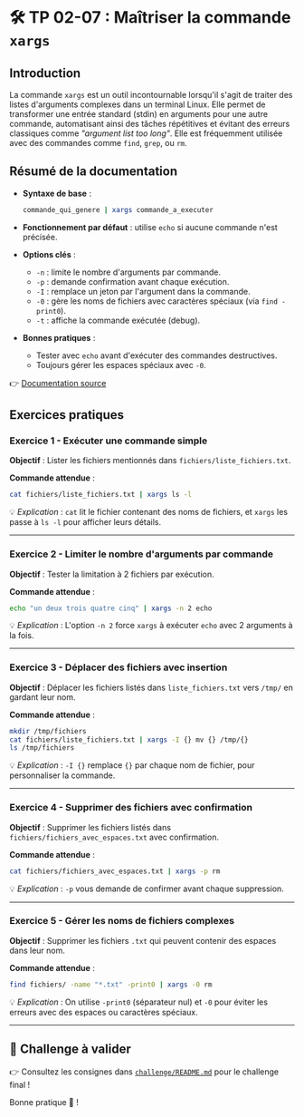 # 🛠️ TP 02-07 : Maîtriser la commande `xargs`

## Introduction

La commande `xargs` est un outil incontournable lorsqu'il s'agit de traiter des
listes d'arguments complexes dans un terminal Linux. Elle permet de transformer
une entrée standard (stdin) en arguments pour une autre commande, automatisant
ainsi des tâches répétitives et évitant des erreurs classiques comme *"argument
list too long"*. Elle est fréquemment utilisée avec des commandes comme `find`,
`grep`, ou `rm`.

## Résumé de la documentation

* **Syntaxe de base** :

  ```bash
  commande_qui_genere | xargs commande_a_executer
  ```

* **Fonctionnement par défaut** : utilise `echo` si aucune commande n'est
  précisée.
* **Options clés** :

  * `-n` : limite le nombre d'arguments par commande.
  * `-p` : demande confirmation avant chaque exécution.
  * `-I` : remplace un jeton par l'argument dans la commande.
  * `-0` : gère les noms de fichiers avec caractères spéciaux (via `find
    -print0`).
  * `-t` : affiche la commande exécutée (debug).
* **Bonnes pratiques** :

  * Tester avec `echo` avant d'exécuter des commandes destructives.
  * Toujours gérer les espaces spéciaux avec `-0`.

👉 [Documentation source](https://blog.stephane-robert.info/docs/admin-serveurs/linux/xargs/)

## Exercices pratiques

### Exercice 1 - Exécuter une commande simple

**Objectif** : Lister les fichiers mentionnés dans
`fichiers/liste_fichiers.txt`.

**Commande attendue** :

```bash
cat fichiers/liste_fichiers.txt | xargs ls -l
```

💡 *Explication* : `cat` lit le fichier contenant des noms de fichiers, et
`xargs` les passe à `ls -l` pour afficher leurs détails.

---

### Exercice 2 - Limiter le nombre d'arguments par commande

**Objectif** : Tester la limitation à 2 fichiers par exécution.

**Commande attendue** :

```bash
echo "un deux trois quatre cinq" | xargs -n 2 echo
```

💡 *Explication* : L'option `-n 2` force `xargs` à exécuter `echo` avec 2
arguments à la fois.

---

### Exercice 3 - Déplacer des fichiers avec insertion

**Objectif** : Déplacer les fichiers listés dans `liste_fichiers.txt` vers
`/tmp/` en gardant leur nom.

**Commande attendue** :

```bash
mkdir /tmp/fichiers
cat fichiers/liste_fichiers.txt | xargs -I {} mv {} /tmp/{}
ls /tmp/fichiers
```

💡 *Explication* : `-I {}` remplace `{}` par chaque nom de fichier, pour
personnaliser la commande.

---

### Exercice 4 - Supprimer des fichiers avec confirmation

**Objectif** : Supprimer les fichiers listés dans
`fichiers/fichiers_avec_espaces.txt` avec confirmation.

**Commande attendue** :

```bash
cat fichiers/fichiers_avec_espaces.txt | xargs -p rm
```

💡 *Explication* : `-p` vous demande de confirmer avant chaque suppression.

---

### Exercice 5 - Gérer les noms de fichiers complexes

**Objectif** : Supprimer les fichiers `.txt` qui peuvent contenir des espaces
dans leur nom.

**Commande attendue** :

```bash
find fichiers/ -name "*.txt" -print0 | xargs -0 rm
```

💡 *Explication* : On utilise `-print0` (séparateur nul) et `-0` pour éviter les
erreurs avec des espaces ou caractères spéciaux.

---

## 🚩 Challenge à valider

👉 Consultez les consignes dans [`challenge/README.md`](./challenge/README.md)
pour le challenge final !

Bonne pratique 💪 !
